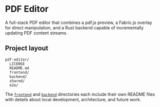 # PDF Editor

A full-stack PDF editor that combines a pdf.js preview, a Fabric.js overlay for direct manipulation, and a Rust backend capable of incrementally updating PDF content streams.

## Project layout

```
pdf-editor/
  LICENSE
  README.md
  frontend/
  backend/
  shared/
  e2e/
```

The [`frontend`](frontend/README.md) and [`backend`](backend/README.md) directories each include their own README files with details about local development, architecture, and future work.

